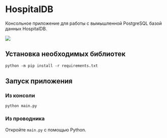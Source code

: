 # HospitalDB

Консольное приложение для работы с вымышленной PostgreSQL базой данных HospitalDB.

![](https://i.ytimg.com/vi/HKo0MuF3REQ/maxresdefault.jpg)

## Установка необходимых библиотек

```commandline
python -m pip install -r requirements.txt
```

## Запуск приложения

### Из консоли

```commandline
python main.py
```

### Из проводника

Откройте `main.py` с помощью Python.

